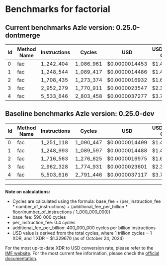 # Benchmarks for factorial

## Current benchmarks Azle version: 0.25.0-dontmerge

| Id  | Method Name | Instructions | Cycles    | USD           | USD/Million Calls | Change                             |
| --- | ----------- | ------------ | --------- | ------------- | ----------------- | ---------------------------------- |
| 0   | fac         | 1_242_404    | 1_086_961 | $0.0000014453 | $1.44             | <font color="green">-8_714</font>  |
| 1   | fac         | 1_248_544    | 1_089_417 | $0.0000014486 | $1.44             | <font color="green">-449</font>    |
| 2   | fac         | 1_708_435    | 1_273_374 | $0.0000016932 | $1.69             | <font color="green">-8_128</font>  |
| 3   | fac         | 2_952_279    | 1_770_911 | $0.0000023547 | $2.35             | <font color="green">-10_049</font> |
| 4   | fac         | 5_533_646    | 2_803_458 | $0.0000037277 | $3.72             | <font color="red">+30_030</font>   |

## Baseline benchmarks Azle version: 0.25.0-dev

| Id  | Method Name | Instructions | Cycles    | USD           | USD/Million Calls |
| --- | ----------- | ------------ | --------- | ------------- | ----------------- |
| 0   | fac         | 1_251_118    | 1_090_447 | $0.0000014499 | $1.44             |
| 1   | fac         | 1_248_993    | 1_089_597 | $0.0000014488 | $1.44             |
| 2   | fac         | 1_716_563    | 1_276_625 | $0.0000016975 | $1.69             |
| 3   | fac         | 2_962_328    | 1_774_931 | $0.0000023601 | $2.36             |
| 4   | fac         | 5_503_616    | 2_791_446 | $0.0000037117 | $3.71             |

---

**Note on calculations:**

- Cycles are calculated using the formula: base_fee + (per_instruction_fee \* number_of_instructions) + (additional_fee_per_billion \* floor(number_of_instructions / 1_000_000_000))
- base_fee: 590_000 cycles
- per_instruction_fee: 0.4 cycles
- additional_fee_per_billion: 400_000_000 cycles per billion instructions
- USD value is derived from the total cycles, where 1 trillion cycles = 1 XDR, and 1 XDR = $1.329670 (as of October 24, 2024)

For the most up-to-date XDR to USD conversion rate, please refer to the [IMF website](https://www.imf.org/external/np/fin/data/rms_sdrv.aspx).
For the most current fee information, please check the [official documentation](https://internetcomputer.org/docs/current/developer-docs/gas-cost#execution).
